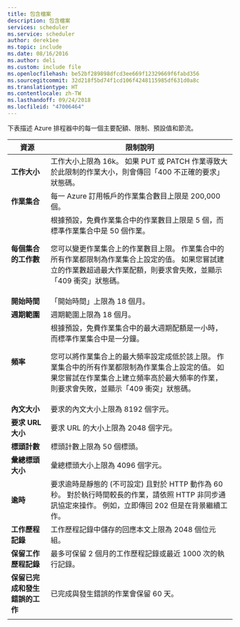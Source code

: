 ```yaml
---
title: 包含檔案
description: 包含檔案
services: scheduler
ms.service: scheduler
author: derek1ee
ms.topic: include
ms.date: 08/16/2016
ms.author: deli
ms.custom: include file
ms.openlocfilehash: be52bf289898dfcd3ee669f12329669f6fabd356
ms.sourcegitcommit: 32d218f5bd74f1cd106f4248115985df631d0a8c
ms.translationtype: HT
ms.contentlocale: zh-TW
ms.lasthandoff: 09/24/2018
ms.locfileid: "47006464"
---
```

下表描述 Azure 排程器中的每一個主要配額、限制、預設值和節流。

| 資源 | 限制說明 |
| -------- | ----------------- |
| **工作大小** | 工作大小上限為 16k。 如果 PUT 或 PATCH 作業導致大於此限制的作業大小，則會傳回「400 不正確的要求」狀態碼。 | 
| **作業集合** | 每一 Azure 訂用帳戶的作業集合數目上限是 200,000 個。 | 
| **每個集合的工作數** | 根據預設，免費作業集合中的作業數目上限是 5 個，而標準作業集合中是 50 個作業。 <p>您可以變更作業集合上的作業數目上限。 作業集合中的所有作業都限制為作業集合上設定的值。 如果您嘗試建立的作業數超過最大作業配額，則要求會失敗，並顯示「409 衝突」狀態碼。 | 
| **開始時間** | 「開始時間」上限為 18 個月。 |
| **週期範圍** | 週期範圍上限為 18 個月。 | 
| **頻率** | 根據預設，免費作業集合中的最大週期配額是一小時，而標準作業集合中是一分鐘。 <p>您可以將作業集合上的最大頻率設定成低於該上限。 作業集合中的所有作業都限制為作業集合上設定的值。 如果您嘗試在作業集合上建立頻率高於最大頻率的作業，則要求會失敗，並顯示「409 衝突」狀態碼。 | 
| **內文大小** | 要求的內文大小上限為 8192 個字元。 |
| **要求 URL 大小** | 要求 URL 的大小上限為 2048 個字元。 |
| **標頭計數** | 標頭計數上限為 50 個標頭。 | 
| **彙總標頭大小** | 彙總標頭大小上限為 4096 個字元。 |
| **逾時** | 要求逾時是靜態的 (不可設定) 且對於 HTTP 動作為 60 秒。 對於執行時間較長的作業，請依照 HTTP 非同步通訊協定來操作。 例如，立即傳回 202 但是在背景繼續工作。 | 
| **工作歷程記錄** | 工作歷程記錄中儲存的回應本文上限為 2048 個位元組。 |
| **保留工作歷程記錄** | 最多可保留 2 個月的工作歷程記錄或最近 1000 次的執行記錄。 | 
| **保留已完成和發生錯誤的工作** | 已完成與發生錯誤的作業會保留 60 天。 |
||| 

